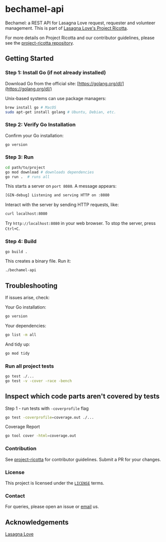 # bechamel-api

Bechamel: a REST API for Lasagna Love request, requester and volunteer management. This is part of [Lasagna Love's Project Ricotta](https://lasagnalove.org/).

For more details on Project Ricotta and our contributor guidelines, please see the [project-ricotta repository](https://github.com/Lasagna-Love-Portal/project-ricotta).

## Getting Started

### Step 1: Install Go (if not already installed)

Download Go from the official site: [https://golang.org/dl/](https://golang.org/dl/)

Unix-based systems can use package managers:

```bash
brew install go # MacOS
sudo apt-get install golang # Ubuntu, Debian, etc.
```

### Step 2: Verify Go Installation

Confirm your Go installation:

```bash
go version
```

### Step 3: Run

```bash
cd path/to/project
go mod download # downloads dependencies
go run .  # runs all
```

This starts a server on `port 8080`. A message appears:

```bash
[GIN-debug] Listening and serving HTTP on :8080
```

Interact with the server by sending HTTP requests, like:

```bash
curl localhost:8080
```

Try `http://localhost:8080` in your web browser. To stop the server, press `Ctrl+C`.

### Step 4: Build

```bash
go build .
```

This creates a binary file. Run it:

```bash
./bechamel-api
```

## Troubleshooting

If issues arise, check:

Your Go installation:

```bash
go version
```

Your dependencies:

```bash
go list -m all
```

And tidy up:

```bash
go mod tidy
```

### Run all project tests
```bash
go test ./...  
go test -v -cover -race -bench
```

## Inspect which code parts aren't covered by tests
Step 1 - run tests with `-coverprofile` flag
```bash
go test -coverprofile=coverage.out ./...
```
Coverage Report
```bash
go tool cover -html=coverage.out
```
### Contribution

See [project-ricotta](https://github.com/Lasagna-Love-Portal/project-ricotta) for contributor guidelines. Submit a PR for your changes.

### License

This project is licensed under the [`LICENSE`](LICENSE) terms.

### Contact

For queries, please open an issue or [email](mailto:info@lasagnalove.org) us.

## Acknowledgements

[Lasagna Love ](https://lasagnalove.org/)